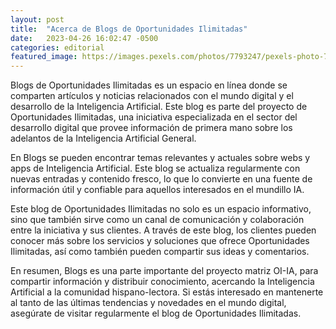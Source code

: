 ```yaml
---
layout: post
title:  "Acerca de Blogs de Oportunidades Ilimitadas"
date:   2023-04-26 16:02:47 -0500
categories: editorial
featured_image: https://images.pexels.com/photos/7793247/pexels-photo-7793247.jpeg?auto=compress&cs=tinysrgb&w=1260&h=750&dpr=1
---
```

Blogs de Oportunidades Ilimitadas es un espacio en línea donde se comparten artículos y noticias relacionados con el mundo digital y el desarrollo de la Inteligencia Artificial. Este blog es parte del proyecto de Oportunidades Ilimitadas, una iniciativa especializada en el sector del desarrollo digital que provee información de primera mano sobre los adelantos de la Inteligencia Artificial General.

En Blogs se pueden encontrar temas relevantes y actuales sobre webs y apps de Inteligencia Artificial. Este blog se actualiza regularmente con nuevas entradas y contenido fresco, lo que lo convierte en una fuente de información útil y confiable para aquellos interesados en el mundillo IA.

Este blog de Oportunidades Ilimitadas no solo es un espacio informativo, sino que también sirve como un canal de comunicación y colaboración entre la iniciativa y sus clientes. A través de este blog, los clientes pueden conocer más sobre los servicios y soluciones que ofrece Oportunidades Ilimitadas, así como también pueden compartir sus ideas y comentarios.

En resumen, Blogs es una parte importante del proyecto matriz OI-IA, para compartir información y distribuir conocimiento, acercando la Inteligencia Artificial a la comunidad hispano-lectora. Si estás interesado en mantenerte al tanto de las últimas tendencias y novedades en el mundo digital, asegúrate de visitar regularmente el blog de Oportunidades Ilimitadas.
